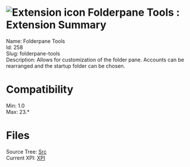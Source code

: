 # ![Extension icon](https://addons.thunderbird.net/user-media/addon_icons/0/258-64.png?modified=1425603360) Folderpane Tools : Extension Summary

Name: Folderpane Tools  
Id: 258  
Slug: folderpane-tools  
Description: Allows for customization of the folder pane. Accounts can be rearranged and the startup folder can be chosen.
  

# Compatibility
Min: 1.0  
Max: 23.*  

# Files

Source Tree: [Src](C:/Dev/Thunderbird/ThunderKdB/xall/xOther/258-folderpane-tools/src)  
Current XPI: [XPI](C:/Dev/Thunderbird/ThunderKdB/xall/xOther/258-folderpane-tools/xpi)  



